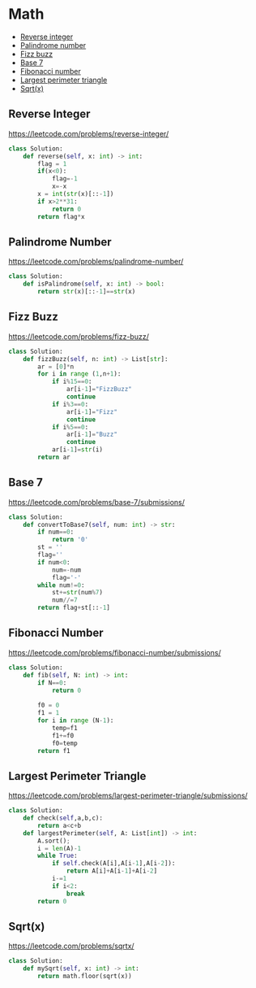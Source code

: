 # Math

+ [Reverse integer](#reverse-integer)
+ [Palindrome number](#palindrome-number)
+ [Fizz buzz](#fizz-buzz)
+ [Base 7](#base-7)
+ [Fibonacci number](#fibonacci-number)
+ [Largest perimeter triangle](#largest-perimeter-triangle)
+ [Sqrt(x)](#sqrt(x))

## Reverse Integer

https://leetcode.com/problems/reverse-integer/

```python
class Solution:
    def reverse(self, x: int) -> int:
        flag = 1
        if(x<0):
            flag=-1
            x=-x
        x = int(str(x)[::-1])
        if x>2**31:
            return 0
        return flag*x
```

## Palindrome Number

https://leetcode.com/problems/palindrome-number/

```python
class Solution:
    def isPalindrome(self, x: int) -> bool:
        return str(x)[::-1]==str(x)
```

## Fizz Buzz

https://leetcode.com/problems/fizz-buzz/

```python
class Solution:
    def fizzBuzz(self, n: int) -> List[str]:
        ar = [0]*n
        for i in range (1,n+1):
            if i%15==0:
                ar[i-1]="FizzBuzz"
                continue
            if i%3==0:
                ar[i-1]="Fizz"
                continue
            if i%5==0:
                ar[i-1]="Buzz"
                continue
            ar[i-1]=str(i)
        return ar
```

## Base 7

https://leetcode.com/problems/base-7/submissions/

```python
class Solution:
    def convertToBase7(self, num: int) -> str:
        if num==0:
            return '0'
        st = ''
        flag=''
        if num<0:
            num=-num
            flag='-'
        while num!=0:
            st+=str(num%7)
            num//=7
        return flag+st[::-1]
```

## Fibonacci Number

https://leetcode.com/problems/fibonacci-number/submissions/

```python
class Solution:
    def fib(self, N: int) -> int:
        if N==0:
            return 0
        
        f0 = 0
        f1 = 1
        for i in range (N-1):
            temp=f1
            f1+=f0
            f0=temp
        return f1
```

## Largest Perimeter Triangle

https://leetcode.com/problems/largest-perimeter-triangle/submissions/

```python
class Solution:
    def check(self,a,b,c):
        return a<c+b
    def largestPerimeter(self, A: List[int]) -> int:
        A.sort();
        i = len(A)-1
        while True:
            if self.check(A[i],A[i-1],A[i-2]):
                return A[i]+A[i-1]+A[i-2]
            i-=1
            if i<2:
                break
        return 0
```

## Sqrt(x)

https://leetcode.com/problems/sqrtx/

```python
class Solution:
    def mySqrt(self, x: int) -> int:
        return math.floor(sqrt(x))
```